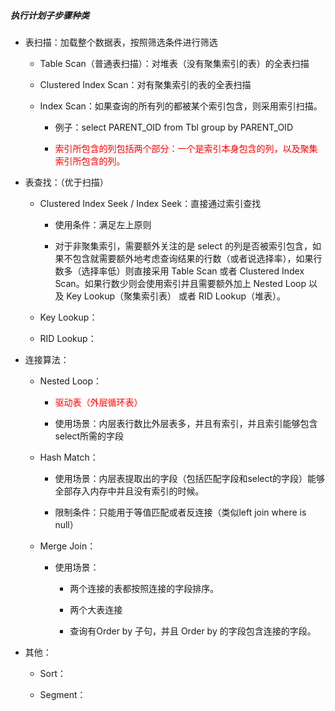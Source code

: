 ##### 执行计划子步骤种类

- 表扫描：加载整个数据表，按照筛选条件进行筛选
  
  - Table Scan（普通表扫描）：对堆表（没有聚集索引的表）的全表扫描
  
  - Clustered Index Scan：对有聚集索引的表的全表扫描
  
  - Index Scan：如果查询的所有列的都被某个索引包含，则采用索引扫描。
    
    - 例子：select PARENT_OID from Tbl group by PARENT_OID 
    
    - <font color='red'>索引所包含的列包括两个部分：一个是索引本身包含的列，以及聚集索引所包含的列。</font>

- 表查找：（优于扫描）
  
  - Clustered Index Seek / Index Seek：直接通过索引查找
    
    - 使用条件：满足左上原则
    
    - 对于非聚集索引，需要额外关注的是 select 的列是否被索引包含，如果不包含就需要额外地考虑查询结果的行数（或者说选择率），如果行数多（选择率低）则直接采用 Table Scan 或者 Clustered Index Scan。如果行数少则会使用索引并且需要额外加上 Nested Loop 以及  Key Lookup（聚集索引表） 或者 RID Lookup（堆表）。
  
  - Key Lookup：
  
  - RID Lookup：

- 连接算法：
  
  - Nested Loop：
    
    - <font color='red'>驱动表（外层循环表）</font>
    
    - 使用场景：内层表行数比外层表多，并且有索引，并且索引能够包含select所需的字段
  
  - Hash Match：
    
    - 使用场景：内层表提取出的字段（包括匹配字段和select的字段）能够全部存入内存中并且没有索引的时候。
    
    - 限制条件：只能用于等值匹配或者反连接（类似left join where is null）
  
  - Merge Join：
    
    - 使用场景：
      
      - 两个连接的表都按照连接的字段排序。
      
      - 两个大表连接
      
      - 查询有Order by 子句，并且 Order by 的字段包含连接的字段。

- 其他：
  
  - Sort：
  
  - Segment：






